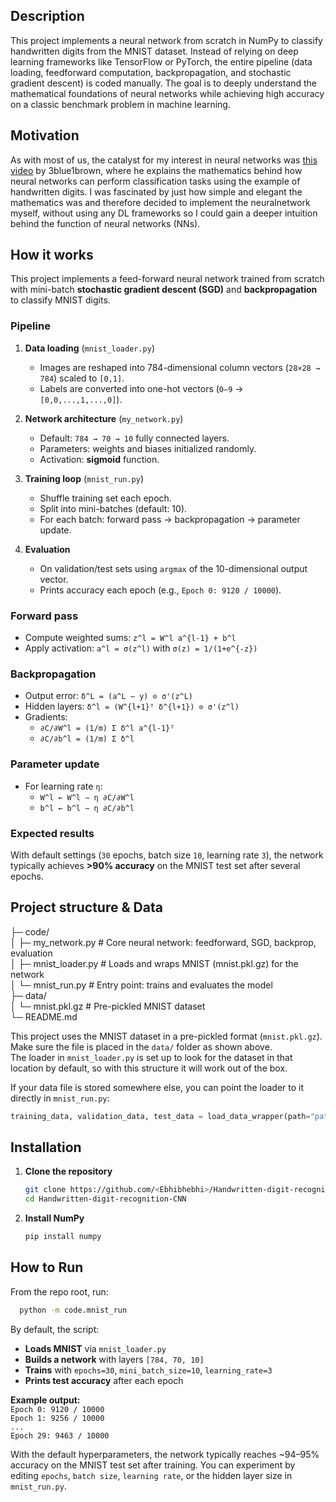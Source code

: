 ## Description
This project implements a neural network from scratch in NumPy to classify handwritten digits from the MNIST dataset. Instead of relying on deep learning 
frameworks like TensorFlow or PyTorch, the entire pipeline (data loading, feedforward computation, backpropagation, and stochastic gradient descent) is coded 
manually. The goal is to deeply understand the mathematical foundations of neural networks while achieving high accuracy on a classic benchmark problem in 
machine learning.

## Motivation
As with most of us, the catalyst for my interest in neural networks was [this video](https://youtu.be/aircAruvnKk?si=4hzVh-wsm9fzu2Ss) by 3blue1brown, 
where he explains the mathematics behind how neural networks can perform classification tasks using the example of handwritten digits. I was fascinated by just how 
simple and elegant the mathematics was and therefore decided to implement the neuralnetwork myself, without using any DL frameworks so I could gain a deeper intuition 
behind the function of neural networks (NNs).

## How it works

This project implements a feed-forward neural network trained from scratch with mini-batch **stochastic gradient descent (SGD)** and **backpropagation** to classify MNIST digits.

### Pipeline
1. **Data loading** (`mnist_loader.py`)  
   - Images are reshaped into 784-dimensional column vectors (`28×28 → 784`) scaled to `[0,1]`.  
   - Labels are converted into one-hot vectors (`0–9` → `[0,0,...,1,...,0]`).  

2. **Network architecture** (`my_network.py`)  
   - Default: `784 → 70 → 10` fully connected layers.  
   - Parameters: weights and biases initialized randomly.  
   - Activation: **sigmoid** function.  

3. **Training loop** (`mnist_run.py`)  
   - Shuffle training set each epoch.  
   - Split into mini-batches (default: 10).  
   - For each batch: forward pass → backpropagation → parameter update.  

4. **Evaluation**  
   - On validation/test sets using `argmax` of the 10-dimensional output vector.  
   - Prints accuracy each epoch (e.g., `Epoch 0: 9120 / 10000`).  

### Forward pass
- Compute weighted sums: `z^l = W^l a^{l-1} + b^l`  
- Apply activation: `a^l = σ(z^l)` with `σ(z) = 1/(1+e^{-z})`  

### Backpropagation
- Output error: `δ^L = (a^L − y) ⊙ σ'(z^L)`  
- Hidden layers: `δ^l = (W^{l+1}ᵀ δ^{l+1}) ⊙ σ'(z^l)`  
- Gradients:  
  - `∂C/∂W^l = (1/m) Σ δ^l a^{l-1}ᵀ`  
  - `∂C/∂b^l = (1/m) Σ δ^l`

### Parameter update
- For learning rate `η`:  
  - `W^l ← W^l − η ∂C/∂W^l`  
  - `b^l ← b^l − η ∂C/∂b^l`

### Expected results
With default settings (`30` epochs, batch size `10`, learning rate `3`), the network typically achieves **>90% accuracy** on the MNIST test set after several epochs.

## Project structure & Data

├─ code/  
│ ├─ my_network.py # Core neural network: feedforward, SGD, backprop, evaluation  
│ ├─ mnist_loader.py # Loads and wraps MNIST (mnist.pkl.gz) for the network  
│ └─ mnist_run.py # Entry point: trains and evaluates the model  
├─ data/  
│ └─ mnist.pkl.gz # Pre-pickled MNIST dataset   
└─ README.md  

This project uses the MNIST dataset in a pre-pickled format (`mnist.pkl.gz`).  
Make sure the file is placed in the `data/` folder as shown above.  
The loader in `mnist_loader.py` is set up to look for the dataset in that location by default, so with this structure it will work out of the box.

If your data file is stored somewhere else, you can point the loader to it directly in `mnist_run.py`:

```python
training_data, validation_data, test_data = load_data_wrapper(path="path/to/mnist.pkl.gz")
```

## Installation

1. **Clone the repository**
   ```bash
   git clone https://github.com/<Ebhibhebhi>/Handwritten-digit-recognition-CNN.git
   cd Handwritten-digit-recognition-CNN
2. **Install NumPy**
   ```bash
   pip install numpy

## How to Run

From the repo root, run:
  ```bash
    python -m code.mnist_run
  ```
By default, the script:

- **Loads MNIST** via `mnist_loader.py`  
- **Builds a network** with layers `[784, 70, 10]`  
- **Trains** with `epochs=30`, `mini_batch_size=10`, `learning_rate=3`  
- **Prints test accuracy** after each epoch  

**Example output:**  
`Epoch 0: 9120 / 10000`  
`Epoch 1: 9256 / 10000`  
`...`  
`Epoch 29: 9463 / 10000`  

With the default hyperparameters, the network typically reaches ~94–95% accuracy on the MNIST test set after training.
You can experiment by editing `epochs`, `batch size`, `learning rate`, or the hidden layer size in `mnist_run.py`.

